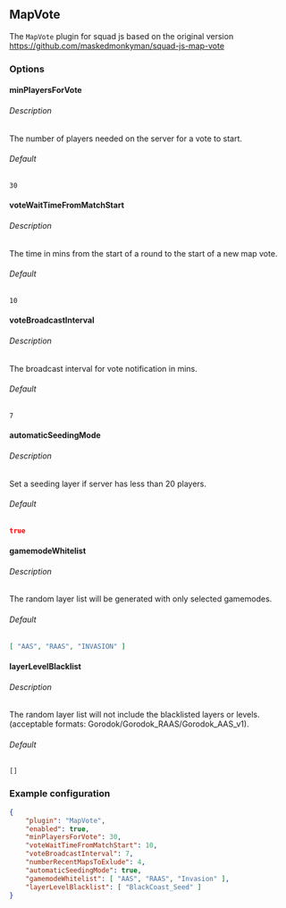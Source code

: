 ## MapVote
The `MapVote` plugin for squad js based on the original version https://github.com/maskedmonkyman/squad-js-map-vote
### Options
#### minPlayersForVote
###### Description
The number of players needed on the server for a vote to start.
###### Default
```
30
```
#### voteWaitTimeFromMatchStart
###### Description
The time in mins from the start of a round to the start of a new map vote.
###### Default
```
10
```
#### voteBroadcastInterval
###### Description
The broadcast interval for vote notification in mins.
###### Default
```
7
```
#### automaticSeedingMode
###### Description
Set a seeding layer if server has less than 20 players.
###### Default
```json
true
```
#### gamemodeWhitelist
###### Description
The random layer list will be generated with only selected gamemodes.
###### Default
```json
[ "AAS", "RAAS", "INVASION" ]
```
#### layerLevelBlacklist
###### Description
The random layer list will not include the blacklisted layers or levels. (acceptable formats: Gorodok/Gorodok_RAAS/Gorodok_AAS_v1).
###### Default
```
[]
```
### Example configuration
```json
{
    "plugin": "MapVote",
    "enabled": true,
    "minPlayersForVote": 30,
    "voteWaitTimeFromMatchStart": 10,
    "voteBroadcastInterval": 7,
    "numberRecentMapsToExlude": 4,
    "automaticSeedingMode": true,
    "gamemodeWhitelist": [ "AAS", "RAAS", "Invasion" ],
    "layerLevelBlacklist": [ "BlackCoast_Seed" ]
}
```
